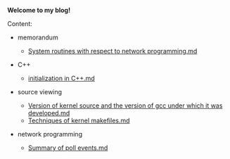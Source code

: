 **Welcome to my blog!**


Content:

* memorandum
  * [System routines with respect to network programming.md](https://github.com/CunningRaven/blog/blob/master/articles/memorandum/System%20routines%20with%20respect%20to%20network%20programming.md)

* C++
  * [initialization in C++.md](https://github.com/CunningRaven/blog/blob/master/articles/C++/initialization%20in%20C++.md)

* source viewing
  * [Version of kernel source and the version of gcc under which it was developed.md](https://github.com/CunningRaven/blog/blob/master/articles/source%20viewing/Version%20of%20kernel%20source%20and%20the%20version%20of%20gcc%20under%20which%20it%20was%20developed.md)
  * [Techniques of kernel makefiles.md](https://github.com/CunningRaven/blog/blob/master/articles/source%20viewing/Techniques%20of%20kernel%20makefiles.md)

* network programming
  * [Summary of poll events.md](https://github.com/CunningRaven/blog/blob/master/articles/network%20programming/Summary%20of%20poll%20events.md)

